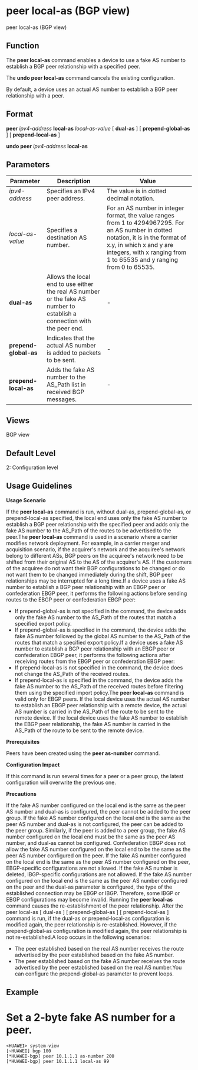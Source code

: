 peer local-as (BGP view)
========================

peer local-as (BGP view)

Function
--------



The **peer local-as** command enables a device to use a fake AS number to establish a BGP peer relationship with a specified peer.

The **undo peer local-as** command cancels the existing configuration.



By default, a device uses an actual AS number to establish a BGP peer relationship with a peer.


Format
------

**peer** *ipv4-address* **local-as** *local-as-value* [ **dual-as** ] [ **prepend-global-as** ] [ **prepend-local-as** ]

**undo peer** *ipv4-address* **local-as**


Parameters
----------

| Parameter | Description | Value |
| --- | --- | --- |
| *ipv4-address* | Specifies an IPv4 peer address. | The value is in dotted decimal notation. |
| *local-as-value* | Specifies a destination AS number. | For an AS number in integer format, the value ranges from 1 to 4294967295.  For an AS number in dotted notation, it is in the format of x.y, in which x and y are integers, with x ranging from 1 to 65535 and y ranging from 0 to 65535. |
| **dual-as** | Allows the local end to use either the real AS number or the fake AS number to establish a connection with the peer end. | - |
| **prepend-global-as** | Indicates that the actual AS number is added to packets to be sent. | - |
| **prepend-local-as** | Adds the fake AS number to the AS\_Path list in received BGP messages. | - |



Views
-----

BGP view


Default Level
-------------

2: Configuration level


Usage Guidelines
----------------

**Usage Scenario**

If the **peer local-as** command is run, without dual-as, prepend-global-as, or prepend-local-as specified, the local end uses only the fake AS number to establish a BGP peer relationship with the specified peer and adds only the fake AS number to the AS\_Path of the routes to be advertised to the peer.The **peer local-as** command is used in a scenario where a carrier modifies network deployment. For example, in a carrier merger and acquisition scenario, if the acquirer's network and the acquiree's network belong to different ASs, BGP peers on the acquiree's network need to be shifted from their original AS to the AS of the acquirer's AS. If the customers of the acquiree do not want their BGP configurations to be changed or do not want them to be changed immediately during the shift, BGP peer relationships may be interrupted for a long time.If a device uses a fake AS number to establish a BGP peer relationship with an EBGP peer or confederation EBGP peer, it performs the following actions before sending routes to the EBGP peer or confederation EBGP peer:

* If prepend-global-as is not specified in the command, the device adds only the fake AS number to the AS\_Path of the routes that match a specified export policy.
* If prepend-global-as is specified in the command, the device adds the fake AS number followed by the global AS number to the AS\_Path of the routes that match a specified export policy.If a device uses a fake AS number to establish a BGP peer relationship with an EBGP peer or confederation EBGP peer, it performs the following actions after receiving routes from the EBGP peer or confederation EBGP peer:
* If prepend-local-as is not specified in the command, the device does not change the AS\_Path of the received routes.
* If prepend-local-as is specified in the command, the device adds the fake AS number to the AS\_Path of the received routes before filtering them using the specified import policy.The **peer local-as** command is valid only for EBGP peers. If the local device uses the actual AS number to establish an EBGP peer relationship with a remote device, the actual AS number is carried in the AS\_Path of the route to be sent to the remote device. If the local device uses the fake AS number to establish the EBGP peer relationship, the fake AS number is carried in the AS\_Path of the route to be sent to the remote device.

**Prerequisites**

Peers have been created using the **peer as-number** command.

**Configuration Impact**

If this command is run several times for a peer or a peer group, the latest configuration will overwrite the previous one.

**Precautions**

If the fake AS number configured on the local end is the same as the peer AS number and dual-as is configured, the peer cannot be added to the peer group. If the fake AS number configured on the local end is the same as the peer AS number and dual-as is not configured, the peer can be added to the peer group. Similarly, if the peer is added to a peer group, the fake AS number configured on the local end must be the same as the peer AS number, and dual-as cannot be configured. Confederation EBGP does not allow the fake AS number configured on the local end to be the same as the peer AS number configured on the peer. If the fake AS number configured on the local end is the same as the peer AS number configured on the peer, EBGP-specific configurations are not allowed. If the fake AS number is deleted, IBGP-specific configurations are not allowed. If the fake AS number configured on the local end is the same as the peer AS number configured on the peer and the dual-as parameter is configured, the type of the established connection may be EBGP or IBGP. Therefore, some IBGP or EBGP configurations may become invalid. Running the **peer local-as** command causes the re-establishment of the peer relationship. After the peer local-as [ dual-as ] [ prepend-global-as ] [ prepend-local-as ] command is run, if the dual-as or prepend-local-as configuration is modified again, the peer relationship is re-established. However, if the prepend-global-as configuration is modified again, the peer relationship is not re-established.A loop occurs in the following scenarios:

* The peer established based on the real AS number receives the route advertised by the peer established based on the fake AS number.
* The peer established based on the fake AS number receives the route advertised by the peer established based on the real AS number.You can configure the prepend-global-as parameter to prevent loops.

Example
-------

# Set a 2-byte fake AS number for a peer.
```
<HUAWEI> system-view
[~HUAWEI] bgp 100
[*HUAWEI-bgp] peer 10.1.1.1 as-number 200
[*HUAWEI-bgp] peer 10.1.1.1 local-as 99

```